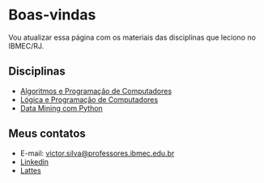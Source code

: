 # Boas-vindas

Vou atualizar essa página com os materiais das disciplinas que leciono no
IBMEC/RJ.

## Disciplinas

* [Algoritmos e Programação de Computadores](/courses/algprog.md)
* [Lógica e Programação de Computadores](/courses/logprog.md)
* [Data Mining com Python](/courses/datamining.md)

## Meus contatos

* E-mail: <victor.silva@professores.ibmec.edu.br>
* [Linkedin](https://www.linkedin.com/in/victormachadodasilva/)
* [Lattes](http://lattes.cnpq.br/1584907276781609)
